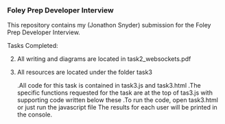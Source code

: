### Foley Prep Developer Interview ###

This repository contains my (Jonathon Snyder) submission for the Foley Prep Developer Interview.

Tasks Completed:

2. All writing and diagrams are located in task2_websockets.pdf

3. All resources are located under the folder task3 

    .All code for this task is contained in task3.js and task3.html
    .The specific functions requested for the task are at the top of tas3.js
        with supporting code written below these
    .To run the code, open task3.html or just run the javascript file
        The results for each user will be printed in the console. 

